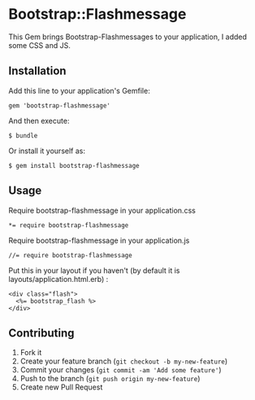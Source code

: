# Bootstrap::Flashmessage

This Gem brings Bootstrap-Flashmessages to your application, I added some CSS and JS.

## Installation

Add this line to your application's Gemfile:

    gem 'bootstrap-flashmessage'

And then execute:

    $ bundle

Or install it yourself as:

    $ gem install bootstrap-flashmessage

## Usage

Require bootstrap-flashmessage in your application.css

    *= require bootstrap-flashmessage

Require bootstrap-flashmessage in your application.js

    //= require bootstrap-flashmessage

Put this in your layout if you haven't (by default it is layouts/application.html.erb) :

    <div class="flash">
      <%= bootstrap_flash %>
    </div>

## Contributing

1. Fork it
2. Create your feature branch (`git checkout -b my-new-feature`)
3. Commit your changes (`git commit -am 'Add some feature'`)
4. Push to the branch (`git push origin my-new-feature`)
5. Create new Pull Request
